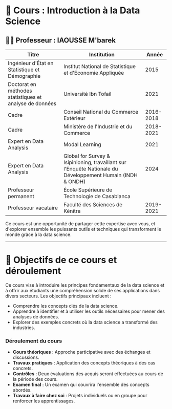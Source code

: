 # 🏫 Cours : Introduction à la Data Science

## 👨‍🏫 Professeur : **IAOUSSE M'barek**

| **Titre**                                     | **Institution**                                                                                                      | **Année**      |
|-----------------------------------------------|----------------------------------------------------------------------------------------------------------------------|----------------|
| Ingénieur d'État en Statistique et Démographie | Institut National de Statistique et d'Économie Appliquée                                                             | 2015           |
| Doctorat en méthodes statistiques et analyse de données | Université Ibn Tofail                                                                                                | 2021           |
| Cadre                                         | Conseil National du Commerce Extérieur                                                                               | 2016-2018      |
| Cadre                                         | Ministère de l'Industrie et du Commerce                                                                               | 2018-2021      |
| Expert en Data Analysis                       | Modal Learning                                                                                                       | 2021           |
| Expert en Data Analysis                       | Global for Survey & Isipinioning, travaillant sur l'Enquête Nationale du Développement Humain (INDH & ONDH)           | 2024           |
| Professeur permanent                          | École Supérieure de Technologie de Casablanca                                                                        |                |
| Professeur vacataire                          | Faculté des Sciences de Kénitra                                                                                      | 2019-2021      |


Ce cours est une opportunité de partager cette expertise avec vous, et d'explorer ensemble les puissants outils et techniques qui transforment le monde grâce à la data science.

---
# 🎯 Objectifs de ce cours et déroulement
Ce cours vise à introduire les principes fondamentaux de la data science et à offrir aux étudiants une compréhension solide de ses applications dans divers secteurs. Les objectifs principaux incluent :
- Comprendre les concepts clés de la data science.
- Apprendre à identifier et à utiliser les outils nécessaires pour mener des analyses de données.
- Explorer des exemples concrets où la data science a transformé des industries.

### Déroulement du cours
- **Cours théoriques** : Approche participative avec des échanges et discussions.
- **Travaux pratiques** : Application des concepts théoriques à des cas concrets.
- **Contrôles** : Deux évaluations des acquis seront effectuées au cours de la période des cours.
- **Examen final** : Un examen qui couvrira l'ensemble des concepts abordés.
- **Travaux à faire chez soi** : Projets individuels ou en groupe pour renforcer les apprentissages.

```{tableofcontents}
```
